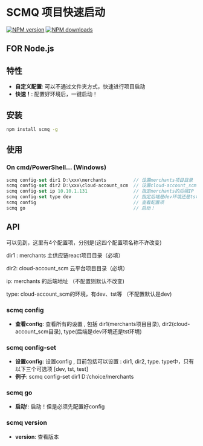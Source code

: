 
# SCMQ 项目快速启动


[![NPM version](https://img.shields.io/npm/v/scmq.svg?style=flat)](https://npmjs.org/package/scmq)
[![NPM downloads](http://img.shields.io/npm/dm/scmq.svg?style=flat)](https://npmjs.org/package/scmq)

FOR Node.js
---

## 特性

* **自定义配置**:  可以不通过文件夹方式，快速进行项目启动
* **快速！**: 配置好环境后，一键启动！

## 安装

```bash
npm install scmq -g
```
## 使用
### On cmd/PowerShell... (Windows)

```javascript
scmq config-set dir1 D:\xxx\merchants          // 设置merchants项目目录
scmq config-set dir2 D:\xxx\cloud-account_scm  // 设置cloud-account_scm目录
scmq config-set ip 10.10.1.131                 // 指定merchants的后端IP
scmq config-set type dev                       // 指定后端是dev环境还是tst环境
scmq config                                    // 查看配置项
scmq go                                        // 启动！
```
## API
可以见到，这里有4个配置项，分别是(这四个配置项名称不许改变)

dir1 : merchants 主供应链react项目目录（必填）

dir2: cloud-account_scm 云平台项目目录（必填）

ip: merchants 的后端地址 （不配置则默认不改变)

type: cloud-account_scm的环境，有dev、tst等 （不配置默认是dev)
### scmq config
* **查看config**: 查看所有的设置 , 包括 dir1(merchants项目目录), dir2(cloud-account_scm目录), type(后端是dev环境还是tst环境)
### scmq config-set
* **设置config**: 设置config , 目前包括可以设置 : dir1, dir2, type.
type中，只有以下三个可选项 [dev, tst, test]
* **例子**: scmq config-set dir1 D:/choice/merchants
### scmq go
* **启动!**: 启动！但是必须先配置好config
### scmq version
* **version**: 查看版本
